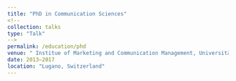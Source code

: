```yaml
---
title: "PhD in Communication Sciences"
<!--
collection: talks
type: "Talk"
-->
permalink: /education/phd
venue: " Institue of Marketing and Communication Management, Università della Svizzera italiana"
date: 2013—2017
location: "Lugano, Switzerland"
---
```



